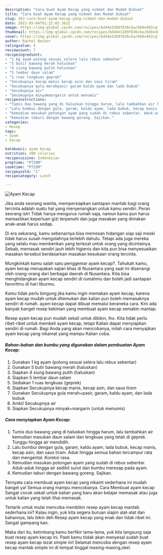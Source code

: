 ```yaml
---
description: "Cara buat Ayam Kecap yang nikmat dan Mudah Dibuat"
title: "Cara buat Ayam Kecap yang nikmat dan Mudah Dibuat"
slug: 363-cara-buat-ayam-kecap-yang-nikmat-dan-mudah-dibuat
date: 2021-05-04T01:22:03.362Z
image: https://img-global.cpcdn.com/recipes/bd44e3289f836cba/680x482cq70/ayam-kecap-foto-resep-utama.jpg
thumbnail: https://img-global.cpcdn.com/recipes/bd44e3289f836cba/680x482cq70/ayam-kecap-foto-resep-utama.jpg
cover: https://img-global.cpcdn.com/recipes/bd44e3289f836cba/680x482cq70/ayam-kecap-foto-resep-utama.jpg
author: Rachel Becker
ratingvalue: 4
reviewcount: 7
recipeingredient:
- "1 kg ayam potong sesuai selera lalu rebus sebentar"
- "5 butir bawang merah haluskan"
- "4 siung bawang putih haluskan"
- "5 lembar daun salam"
- "1 ruas lengkuas geprek"
- "Secukupnya kecap manis kecap asin dan saus tiram"
- "Secukupnya gula merahpasir garam kaldu ayam dan lada bubuk"
- "Secukupnya air"
- "Secukupnya minyakmargarin untuk menumis"
recipeinstructions:
- "Tumis duo bawang yang di haluskan hingga harum, lalu tambahkan air kemudian masukan daun salam dan lengkuas yang telah di geprek. Tunggu hingga air mendidih."
- "Lalu bumbui dengan gula, garam, kaldu ayam, lada bubuk, kecap manis, kecap asin, dan saus tiram. Aduk hingga semua bahan tercampur rata dan mengental. Koreksi rasa."
- "Kemudian masukan potongan ayam yang sudah di rebus sebentar. Aduk-aduk hingga air sedikit surut dan bumbu meresap pada ayam."
- "Kemudian taburi dengan bawang goreng. Sajikan."
categories:
- Resep
tags:
- ayam
- kecap

katakunci: ayam kecap 
nutrition: 200 calories
recipecuisine: Indonesian
preptime: "PT29M"
cooktime: "PT33M"
recipeyield: "1"
recipecategory: Lunch

---
```



![Ayam Kecap](https://img-global.cpcdn.com/recipes/bd44e3289f836cba/680x482cq70/ayam-kecap-foto-resep-utama.jpg)

Jika anda seorang wanita, mempersiapkan santapan mantab bagi orang tercinta adalah suatu hal yang menyenangkan untuk kamu sendiri. Peran seorang istri Tidak hanya mengurus rumah saja, namun kamu pun harus memastikan keperluan gizi terpenuhi dan juga masakan yang dimakan anak-anak harus sedap.

Di era  sekarang, kamu sebenarnya bisa memesan hidangan siap saji meski tidak harus susah mengolahnya terlebih dahulu. Tetapi ada juga mereka yang selalu mau memberikan yang terlezat untuk orang yang dicintainya. Sebab, memasak sendiri jauh lebih higienis dan kita pun bisa menyesuaikan masakan tersebut berdasarkan masakan kesukaan orang tercinta. 



Mungkinkah kamu salah satu penggemar ayam kecap?. Tahukah kamu, ayam kecap merupakan sajian khas di Nusantara yang saat ini disenangi oleh orang-orang dari berbagai daerah di Nusantara. Kita bisa menghidangkan ayam kecap sendiri di rumahmu dan boleh jadi santapan favoritmu di hari liburmu.

Kamu tidak perlu bingung jika kamu ingin memakan ayam kecap, karena ayam kecap mudah untuk ditemukan dan kalian pun boleh memasaknya sendiri di rumah. ayam kecap dapat dibuat memalui beraneka cara. Kini ada banyak banget resep kekinian yang membuat ayam kecap semakin mantap.

Resep ayam kecap pun mudah sekali untuk dibikin, lho. Kita tidak perlu ribet-ribet untuk membeli ayam kecap, tetapi Kalian dapat menyiapkan sendiri di rumah. Bagi Anda yang akan mencobanya, inilah cara menyajikan ayam kecap yang nikamat yang mampu Kalian coba.

<!--inarticleads1-->

##### Bahan-bahan dan bumbu yang digunakan dalam pembuatan Ayam Kecap:

1. Gunakan 1 kg ayam (potong sesuai selera lalu rebus sebentar)
1. Gunakan 5 butir bawang merah (haluskan)
1. Siapkan 4 siung bawang putih (haluskan)
1. Siapkan 5 lembar daun salam
1. Sediakan 1 ruas lengkuas (geprek)
1. Siapkan Secukupnya kecap manis, kecap asin, dan saus tiram
1. Gunakan Secukupnya gula merah+pasir, garam, kaldu ayam, dan lada bubuk
1. Ambil Secukupnya air
1. Siapkan Secukupnya minyak+margarin (untuk menumis)




<!--inarticleads2-->

##### Cara menyiapkan Ayam Kecap:

1. Tumis duo bawang yang di haluskan hingga harum, lalu tambahkan air kemudian masukan daun salam dan lengkuas yang telah di geprek. Tunggu hingga air mendidih.
1. Lalu bumbui dengan gula, garam, kaldu ayam, lada bubuk, kecap manis, kecap asin, dan saus tiram. Aduk hingga semua bahan tercampur rata dan mengental. Koreksi rasa.
1. Kemudian masukan potongan ayam yang sudah di rebus sebentar. Aduk-aduk hingga air sedikit surut dan bumbu meresap pada ayam.
1. Kemudian taburi dengan bawang goreng. Sajikan.




Ternyata cara membuat ayam kecap yang nikamt sederhana ini mudah banget ya! Semua orang mampu mencobanya. Cara Membuat ayam kecap Sangat cocok sekali untuk kalian yang baru akan belajar memasak atau juga untuk kalian yang telah lihai memasak.

Tertarik untuk mulai mencoba membikin resep ayam kecap mantab sederhana ini? Kalau ingin, yuk kita segera buruan siapin alat-alat dan bahannya, lalu bikin deh Resep ayam kecap yang enak dan tidak ribet ini. Sangat gampang kan. 

Maka dari itu, ketimbang kamu berfikir lama-lama, yuk kita langsung saja buat resep ayam kecap ini. Pasti kamu tiidak akan menyesal sudah buat resep ayam kecap lezat simple ini! Selamat mencoba dengan resep ayam kecap mantab simple ini di tempat tinggal masing-masing,oke!.

